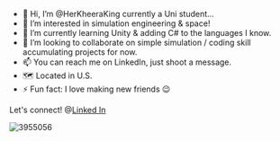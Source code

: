 - 👋 Hi, I’m @HerKheeraKing currently a Uni student...
- 👀 I’m interested in simulation engineering & space!
- 🧪 I’m currently learning Unity & adding C# to the languages I know.
- 💞️ I’m looking to collaborate on simple simulation / coding skill accumulating projects for now.
- 📫 You can reach me on LinkedIn, just shoot a message.
- 🗺️ Located in U.S.
- ⚡ Fun fact: I love making new friends 😉 


Let's connect! @[Linked In](www.linkedin.com/in/kheera-king-105b05129) 




![3955056](https://github.com/HerKheeraKing/HerKheeraKing/assets/146056849/c8d56c72-e3bc-491e-8469-df31523df940)








